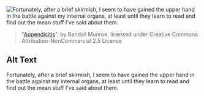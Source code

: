 ![Fortunately, after a brief skirmish, I seem to have gained the upper hand in the battle against my internal organs, at least until they learn to read and find out the mean stuff I've said about them.](https://imgs.xkcd.com/comics/appendicitis.png)
> "[Appendicitis](https://xkcd.com/2147/)", by Randall Munroe, licensed under Creative Commons Attribution-NonCommercial 2.5 License

## Alt Text
Fortunately, after a brief skirmish, I seem to have gained the upper hand in the battle against my internal organs, at least until they learn to read and find out the mean stuff I've said about them.

